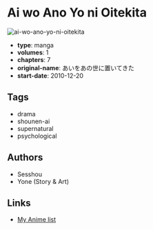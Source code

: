 # Ai wo Ano Yo ni Oitekita

![ai-wo-ano-yo-ni-oitekita](https://cdn.myanimelist.net/images/manga/2/140019.jpg)

-   **type**: manga
-   **volumes**: 1
-   **chapters**: 7
-   **original-name**: あいをあの世に置いてきた
-   **start-date**: 2010-12-20

## Tags

-   drama
-   shounen-ai
-   supernatural
-   psychological

## Authors

-   Sesshou
-   Yone (Story & Art)

## Links

-   [My Anime list](https://myanimelist.net/manga/80921/Ai_wo_Ano_Yo_ni_Oitekita)
